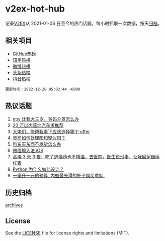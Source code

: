 # v2ex-hot-hub

 记录[V2EX](https://www.v2ex.com/)从 2021-01-06 日至今的热门话题。每小时抓取一次数据，按天[归档](archives)。
 
 ## 相关项目

- [GitHub热榜](https://github.com/lonnyzhang423/github-hot-hub)
- [知乎热榜](https://github.com/lonnyzhang423/zhihu-hot-hub)
- [微博热榜](https://github.com/lonnyzhang423/weibo-hot-hub)
- [头条热榜](https://github.com/lonnyzhang423/toutiao-hot-hub)
- [抖音热榜](https://github.com/lonnyzhang423/douyin-hot-hub)


 `更新时间：2022-12-20 05:02:44 +0800`

## 热议话题

1. [npy 比我大三岁，爸妈介意怎么办](https://www.v2ex.com/t/903412)
1. [20 万以内落地汽车求推荐](https://www.v2ex.com/t/903417)
1. [大佬们，能帮我看下应该选择哪个 offer](https://www.v2ex.com/t/903473)
1. [贵司如何处理阳和疑似阳？](https://www.v2ex.com/t/903460)
1. [狗东买东西不发货怎么办](https://www.v2ex.com/t/903402)
1. [微信输入法 iOS](https://www.v2ex.com/t/903443)
1. [高烧 3 天 3 夜，吃了退烧药也不降温，去医院，医生说没事，让我回家继续扛着](https://www.v2ex.com/t/903425)
1. [Python 为什么如此设计？](https://www.v2ex.com/t/903396)
1. [一毫升一元的预算, 内壁最光滑的杯子购买求助.](https://www.v2ex.com/t/903418)

## 历史归档

[archives](archives)

## License

See the [LICENSE](LICENSE) file for license rights and limitations (MIT).
